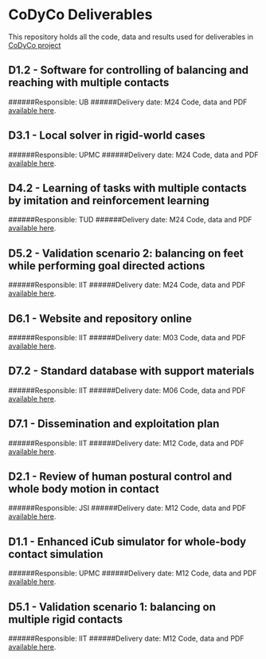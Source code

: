 CoDyCo Deliverables 
===================
This repository holds all the code, data and results used for deliverables in [CoDyCo project](http://codyco.eu)

D1.2 - Software for controlling of balancing and reaching with multiple contacts
-----------------------------------------------------------
######Responsible: UB
######Delivery date: M24
Code, data and PDF [available here](https://github.com/robotology-playground/codyco-deliverables/tree/master/D1.2).

D3.1 - Local solver in rigid-world cases
-----------------------------------------------------------
######Responsible: UPMC
######Delivery date: M24
Code, data and PDF [available here](https://github.com/robotology-playground/codyco-deliverables/tree/master/D3.1).

D4.2 - Learning of tasks with multiple contacts by imitation and reinforcement learning
-----------------------------------------------------------
######Responsible: TUD
######Delivery date: M24
Code, data and PDF [available here](https://github.com/robotology-playground/codyco-deliverables/tree/master/D4.2).

D5.2 - Validation scenario 2: balancing on feet while performing goal directed actions
-----------------------------------------------------------
######Responsible: IIT
######Delivery date: M24
Code, data and PDF [available here](https://github.com/robotology-playground/codyco-deliverables/tree/master/D5.2).


D6.1 - Website and repository online
-----------------------------------
######Responsible: IIT
######Delivery date: M03
Code, data and PDF [available here](https://github.com/robotology-playground/codyco-deliverables/tree/master/D6.1).

D7.2 - Standard database with support materials
----------------
######Responsible: IIT
######Delivery date: M06
Code, data and PDF [available here](https://github.com/robotology-playground/codyco-deliverables/tree/master/D7.2).

D7.1 - Dissemination and exploitation plan
---------------
######Responsible: IIT
######Delivery date: M12
Code, data and PDF [available here](https://github.com/robotology-playground/codyco-deliverables/tree/master/D7.1).

D2.1 - Review of human postural control and whole body motion in contact
-----------------------------------------------------------------
######Responsible: JSI
######Delivery date: M12
Code, data and PDF [available here](https://github.com/robotology-playground/codyco-deliverables/tree/master/D2.1).

D1.1 - Enhanced iCub simulator for whole-body contact simulation
---
######Responsible: UPMC
######Delivery date: M12
Code, data and PDF [available here](https://github.com/robotology-playground/codyco-deliverables/tree/master/D1.1).


D5.1 - Validation scenario 1: balancing on multiple rigid contacts
-----------------------------------------------------------
######Responsible: IIT
######Delivery date: M12
Code, data and PDF [available here](https://github.com/robotology-playground/codyco-deliverables/tree/master/D5.1).

